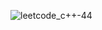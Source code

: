 ![leetcode_c++-44](https://github.com/user-attachments/assets/772b24b6-9951-4fd1-bb16-9a8b77a8468c)

